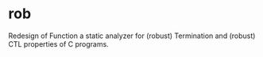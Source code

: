 # rob
Redesign of Function a static analyzer for (robust) Termination and (robust) CTL properties of C programs.
